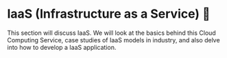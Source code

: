 # IaaS (Infrastructure as a Service) :sparkler:

This section will discuss IaaS. We will look at the basics behind this Cloud Computing Service, case studies of IaaS models in industry, and also delve into how to develop a IaaS application.

